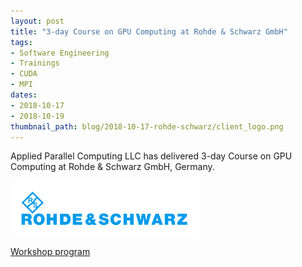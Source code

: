 ```yaml
---
layout: post
title: "3-day Course on GPU Computing at Rohde & Schwarz GmbH"
tags:
- Software Engineering
- Trainings
- CUDA
- MPI
dates:
- 2018-10-17
- 2018-10-19
thumbnail_path: blog/2018-10-17-rohde-schwarz/client_logo.png
---
```


Applied Parallel Computing LLC has delivered 3-day Course on GPU Computing at Rohde & Schwarz GmbH, Germany.

![alt text](\assets\img\blog\2018-10-17-rohde-schwarz/client_logo.png "Logo Title Text 1")

[Workshop program](\assets\img\blog\2018-10-17-rohde-schwarz\program.pdf)
